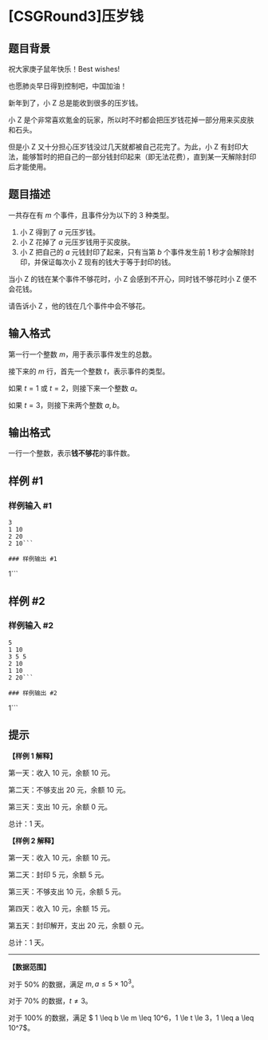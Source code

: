 # [CSGRound3]压岁钱

## 题目背景

祝大家庚子鼠年快乐！Best wishes! 

也愿肺炎早日得到控制吧，中国加油！

新年到了，小 Z 总是能收到很多的压岁钱。

小 Z 是个非常喜欢氪金的玩家，所以时不时都会把压岁钱花掉一部分用来买皮肤和石头。

但是小 Z 又十分担心压岁钱没过几天就都被自己花完了。为此，小 Z 有封印大法，能够暂时的把自己的一部分钱封印起来（即无法花费），直到某一天解除封印后才能使用。

## 题目描述

一共存在有 $m$ 个事件，且事件分为以下的 $3$ 种类型。

1. 小 Z 得到了 $a$ 元压岁钱。
2. 小 Z 花掉了 $a$ 元压岁钱用于买皮肤。
3. 小 Z 把自己的 $a$ 元钱封印了起来，只有当第 $b$ 个事件发生前 $1$ 秒才会解除封印，并保证每次小 Z 现有的钱大于等于封印的钱。

当小 Z 的钱在某个事件不够花时，小 Z 会感到不开心，同时钱不够花时小 Z 便不会花钱。

请告诉小 Z ，他的钱在几个事件中会不够花。

## 输入格式

第一行一个整数 $m$，用于表示事件发生的总数。

接下来的 $m$ 行，首先一个整数 $t$，表示事件的类型。

如果 $t=1$ 或 $t=2$，则接下来一个整数 $a$。

如果 $t=3$，则接下来两个整数 $a,b$。

## 输出格式

一行一个整数，表示**钱不够花**的事件数。

## 样例 #1

### 样例输入 #1
```
3
1 10
2 20
2 10```

### 样例输出 #1

```
1```

## 样例 #2

### 样例输入 #2
```
5
1 10
3 5 5
2 10
1 10
2 20```

### 样例输出 #2

```
1```

## 提示

**【样例 1 解释】**

第一天：收入 $10$ 元，余额 $10$ 元。

第二天：不够支出 $20$ 元，余额 $10$ 元。

第三天：支出 $10$ 元，余额 $0$ 元。

总计：$1$ 天。

**【样例 2 解释】**

第一天：收入 $10$ 元，余额 $10$ 元。

第二天：封印 $5$ 元，余额 $5$ 元。

第三天：不够支出 $10$ 元，余额 $5$ 元。

第四天：收入 $10$ 元，余额 $15$ 元。

第五天：封印解开，支出 $20$ 元，余额 $0$ 元。

总计：$1$ 天。

---

**【数据范围】**

对于 $50\%$ 的数据，满足 $m,a \leq 5\times 10^3$。

对于 $70\%$ 的数据，$t \ne 3$。

对于 $100\%$ 的数据，满足 $ 1 \leq b \le m \leq 10^6$，$1 \le t \le 3$，$1 \leq a \leq 10^7$。
